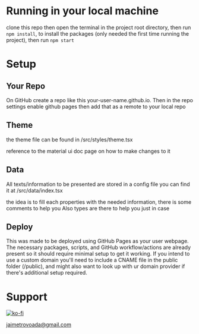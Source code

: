 # Running in your local machine

clone this repo
then open the terminal in the project root directory, then run `npm install`, to install the packages (only needed the first time running the project), then run `npm start`

# Setup

## Your Repo

On GitHub create a repo like this your-user-name.github.io. Then in the repo settings enable github pages
then add that as a remote to your local repo

## Theme

the theme file can be found in /src/styles/theme.tsx

reference to the material ui doc page on how to make changes to it

## Data

All texts/information to be presented are stored in a config file
you can find it at /src/data/index.tsx

the idea is to fill each properties with the needed information, there is some comments to help you
Also types are there to help you just in case

## Deploy

This was made to be deployed using GitHub Pages as your user webpage.
The necessary packages, scripts, and GitHub workflow/actions are already present so it should require minimal setup to get it working.
If you intend to use a custom domain you'll need to include a CNAME file in the public folder (/public), and might also want to look up with ur domain provider if there's additional setup required.

# Support

[![ko-fi](https://ko-fi.com/img/githubbutton_sm.svg)](https://ko-fi.com/T6T3AVD6G)

<a href="mailto:jaimetrovoada@gmail.com" >jaimetrovoada@gmail.com</a>

